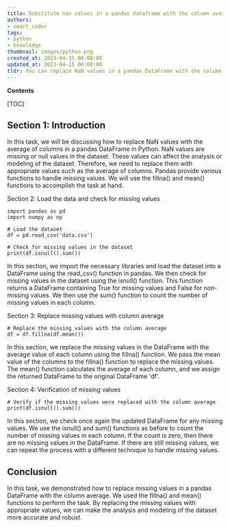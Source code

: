 ```yaml
---
title: Substitute nan values in a pandas dataframe with the column average
authors:
- smart_coder
tags:
- python
- knowledge
thumbnail: images/python.png
created_at: 2023-04-15 00:00:00
updated_at: 2023-04-15 00:00:00
tldr: You can replace NaN values in a pandas DataFrame with the column averages using the fillna() method with the mean() function as the argument.
---
```


**Contents**

[TOC]

Section 1: Introduction
-----------------------
In this task, we will be discussing how to replace NaN values with the average of columns in a pandas DataFrame in Python. NaN values are missing or null values in the dataset. These values can affect the analysis or modeling of the dataset. Therefore, we need to replace them with appropriate values such as the average of columns. Pandas provide various functions to handle missing values. We will use the fillna() and mean() functions to accomplish the task at hand.

Section 2: Load the data and check for missing values

```
import pandas as pd
import numpy as np

# Load the dataset
df = pd.read_csv('data.csv')

# Check for missing values in the dataset
print(df.isnull().sum())
```

In this section, we import the necessary libraries and load the dataset into a DataFrame using the read_csv() function in pandas. We then check for missing values in the dataset using the isnull() function. This function returns a DataFrame containing True for missing values and False for non-missing values. We then use the sum() function to count the number of missing values in each column.

Section 3: Replace missing values with column average

```
# Replace the missing values with the column average
df = df.fillna(df.mean())
```

In this section, we replace the missing values in the DataFrame with the average value of each column using the fillna() function. We pass the mean value of the columns to the fillna() function to replace the missing values. The mean() function calculates the average of each column, and we assign the returned DataFrame to the original DataFrame 'df'.

Section 4: Verification of missing values

```
# Verify if the missing values were replaced with the column average
print(df.isnull().sum())
```

In this section, we check once again the updated DataFrame for any missing values. We use the isnull() and sum() functions as before to count the number of missing values in each column. If the count is zero, then there are no missing values in the DataFrame. If there are still missing values, we can repeat the process with a different technique to handle missing values.


Conclusion
-----------
In this task, we demonstrated how to replace missing values in a pandas DataFrame with the column average. We used the fillna() and mean() functions to perform the task. By replacing the missing values with appropriate values, we can make the analysis and modeling of the dataset more accurate and robust.
